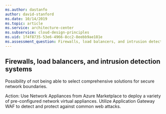 ```yaml
---
ms.author: dastanfo
author: david-stanford
ms.date: 10/14/2019
ms.topic: article
ms.service: architecture-center
ms.subservice: cloud-design-principles
ms.uid: 1f4f8735-53e6-4966-8cc2-8eebb9ae181e
ms.assessment_question: Firewalls, load balancers, and intrusion detection systems
---
```

## Firewalls, load balancers, and intrusion detection systems

Possibility of not being able to select comprehensive solutions for secure network boundaries.

Action:
Use Network Appliances from Azure Marketplace to deploy a variety of pre-configured network virtual appliances. Utilize Application Gateway WAF to detect and protect against common web attacks.
